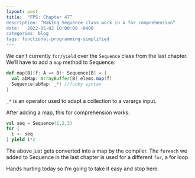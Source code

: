 ```yaml
---
layout: post
title:  "FPS: Chapter 47”
description: “Making Sequence class work in a for comprehension”
date:   2022-05-02 10:00:00 -0400
categories: blog
tags: functional-programming-simplified
---
```

We can’t currently `for/yield` over the `Sequence` class from the last chapter.  We’ll have to add a `map` method to Sequence:
```scala
def map[B](f: A => B): Sequence[B] = {
  val abMap: ArrayBuffer[B] elems.map(f)
  Sequence(abMap: _*) //funky syntax
}
```
`_*` is an operator used to adapt a collection to a varargs input.

After adding a map, this for comprehension works:
```scala
val seq = Sequence(1,2,3)
for {
  i <- seq
} yield i*2
```

The above just gets converted into a map by the compiler.  The `foreach` we added to Sequence in the last chapter is used for a different `for`, a for loop.

Hands hurting today so I’m going to take it easy and stop here.
